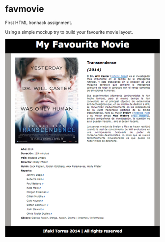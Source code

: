 favmovie
========

First HTML Ironhack assignment.

Using a simple mockup try to build your favourite movie layout.

![alt text](https://raw.githubusercontent.com/WyrmxD/favmovie/master/static/img/screenshot.png "Screenshot")
